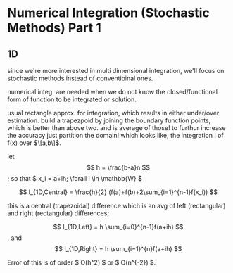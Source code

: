 # Numerical Integration (Stochastic Methods) Part 1

## 1D

since we're more interested in multi dimensional integration, we'll focus on stochastic methods instead of conventioinal ones.

numerical integ. are needed when we do not know the closed/functional form of function to be integrated or solution.

usual rectangle approx. for integration, which results in either under/over estimation.
build a trapezpoid by joining the boundary function points, which is better than above two. and is average of those!
to furthur increase the accuracy just partition the domain! which looks like;
the integration I of f(x) over $\[a,b\]$.

let $$ h = \frac{b-a}n $$; so that $ x_i = a+ih; \forall i \in \mathbb{W} $

$$ I_{1D,Central} = \frac{h}{2} (f(a)+f(b)+2\sum_{i=1}^{n-1}f(x_i)) $$

this is a central (trapezoidal) difference which is an avg of left (rectangular) and right (rectangular) differences;

$$ I_{1D,Left} = h \sum_{i=0}^{n-1}f(a+ih) $$, and $$ I_{1D,Right} = h \sum_{i=1}^{n}f(a+ih) $$

Error of this is of order $ O(h^2) $ or $ O(n^{-2}) $.
